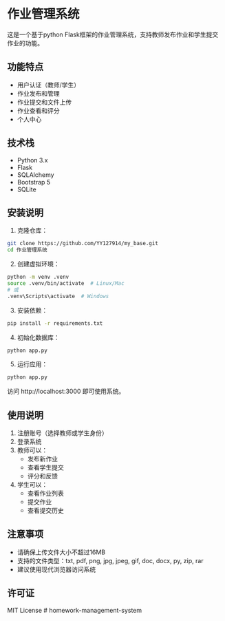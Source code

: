 # 作业管理系统

这是一个基于python Flask框架的作业管理系统，支持教师发布作业和学生提交作业的功能。

## 功能特点

- 用户认证（教师/学生）
- 作业发布和管理
- 作业提交和文件上传
- 作业查看和评分
- 个人中心

## 技术栈

- Python 3.x
- Flask
- SQLAlchemy
- Bootstrap 5
- SQLite

## 安装说明

1. 克隆仓库：
```bash
git clone https://github.com/YY127914/my_base.git
cd 作业管理系统
```

2. 创建虚拟环境：
```bash
python -m venv .venv
source .venv/bin/activate  # Linux/Mac
# 或
.venv\Scripts\activate  # Windows
```

3. 安装依赖：
```bash
pip install -r requirements.txt
```

4. 初始化数据库：
```bash
python app.py
```

5. 运行应用：
```bash
python app.py
```

访问 http://localhost:3000 即可使用系统。

## 使用说明

1. 注册账号（选择教师或学生身份）
2. 登录系统
3. 教师可以：
   - 发布新作业
   - 查看学生提交
   - 评分和反馈
4. 学生可以：
   - 查看作业列表
   - 提交作业
   - 查看提交历史

## 注意事项

- 请确保上传文件大小不超过16MB
- 支持的文件类型：txt, pdf, png, jpg, jpeg, gif, doc, docx, py, zip, rar
- 建议使用现代浏览器访问系统

## 许可证

MIT License # homework-management-system
